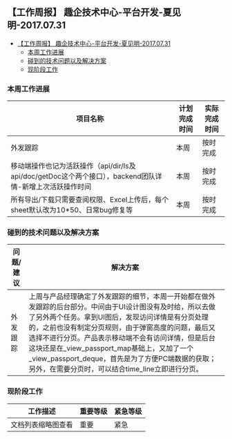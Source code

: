 ## 【工作周报】 趣企技术中心-平台开发-夏见明-2017.07.31
<!-- TOC -->

- [【工作周报】 趣企技术中心-平台开发-夏见明-2017.07.31](#工作周报-趣企技术中心-平台开发-夏见明-20170731)
    - [本周工作进展](#本周工作进展)
    - [碰到的技术问题以及解决方案](#碰到的技术问题以及解决方案)
    - [现阶段工作](#现阶段工作)

<!-- /TOC -->
### 本周工作进展
| 项目名称  | 计划完成时间  | 实际完成时间  |
| ------------ | ------------ | ------------ |
| 外发跟踪  | 本周  | 按时完成  |
| 移动端操作也记为活跃操作（api/dir/ls及api/doc/getDoc这个两个接口），backend团队详情-新增上次活跃操作时间  | 本周  | 按时完成  |
| 所有导出/下载只需要查阅权限、Excel上传后，每个sheet默认改为10\*50、日常bug修复等 |  本周 |  按时完成 |

### 碰到的技术问题以及解决方案
|  问题/建议 | 解决方案  |
| ------------ | ------------ |
| 外发跟踪  | 上周与产品经理确定了外发跟踪的细节，本周一开始都在做外发跟踪的后台部分。中间由于UI设计图没有及时给，所以去做了另外两个任务。拿到UI图后，发现访问详情是有分页处理的，之前也没有制定分页规则，由于弹窗高度的问题，最后又选择不进行分页。产品表示移动端不会有访问详情，但是后台这块还是在_view_passport_map基础上，又加了一个_view_passport_deque，首先是为了方便PC端数据的获取；另外，在需要分页时，可以结合time_line立即进行分页。  |

### 现阶段工作
| 工作描述  | 重要等级  | 紧急等级  |
| ------------ | ------------ | ------------ |
| 文档列表缩略图查看  | 重要  | 紧急  |
